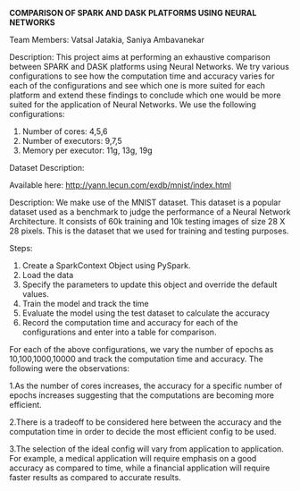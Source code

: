 **COMPARISON OF SPARK AND DASK PLATFORMS USING NEURAL NETWORKS**

Team Members: Vatsal Jatakia, Saniya Ambavanekar

Description: 
This project aims at performing an exhaustive comparison between SPARK and DASK platforms using Neural Networks. We try various configurations to see how the computation time and accuracy varies for each of the configurations and see which one is more suited for each platform and extend these findings to conclude which one would be more suited for the application of Neural Networks. We use the following configurations: 

1. Number of cores: 4,5,6
2. Number of executors: 9,7,5
3. Memory per executor: 11g, 13g, 19g

Dataset Description: 

Available here: http://yann.lecun.com/exdb/mnist/index.html

Description: We make use of the MNIST dataset. This dataset is a popular dataset used as a benchmark to judge the performance of a Neural Network Architecture. It consists of 60k training and 10k testing images of size 28 X 28 pixels. This is the dataset that we used for training and testing purposes.

Steps: 
1. Create a SparkContext Object using PySpark. 
2. Load the data 
3. Specify the parameters to update this object and override the default values. 
4. Train the model and track the time 
5. Evaluate the model using the test dataset to calculate the accuracy 
6. Record the computation time and accuracy for each of the configurations and enter into a table for comparison. 

For each of the above configurations, we vary the number of epochs as 10,100,1000,10000 and track the computation time and accuracy. 
The following were the observations: 

1.As the number of cores increases, the accuracy for a specific number of epochs increases suggesting that the computations are becoming more efficient. 

2.There is a tradeoff to be considered here between the accuracy and the computation time in order to decide the most efficient config to be used. 

3.The selection of the ideal config will vary from application to application. For example, a medical application will require emphasis on a good accuracy as compared to time, while a financial application will require faster results as compared to accurate results. 
